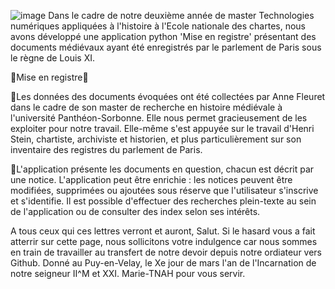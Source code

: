 ![image](https://user-images.githubusercontent.com/74780742/110708428-f492ca80-81fa-11eb-90f3-bf6cb10e53d0.png)
Dans le cadre de notre deuxième année de master Technologies numériques appliquées à l'histoire à l'Ecole nationale des chartes, nous avons développé une application python 'Mise en registre' présentant des documents médiévaux ayant été enregistrés par le parlement de Paris sous le règne de Louis XI.

👑Mise en registre👑 

📙Les données des documents évoquées ont été collectées par Anne Fleuret dans le cadre de son master de recherche en histoire médiévale à l'université Panthéon-Sorbonne. Elle nous permet gracieusement de les exploiter pour notre travail. Elle-même s'est appuyée sur le travail d'Henri Stein, chartiste, archiviste et historien, et plus particulièrement sur son inventaire des registres du parlement de Paris. 

📜L'application présente les documents en question, chacun est décrit par une notice. L'application peut être enrichie : les notices peuvent être modifiées, supprimées ou ajoutées sous réserve que l'utilisateur s'inscrive et s'identifie. Il est possible d'effectuer des recherches plein-texte au sein de l'application ou de consulter des index selon ses intérêts. 

A tous ceux qui ces lettres verront et auront, Salut. Si le hasard vous a fait atterrir sur cette page, nous sollicitons votre indulgence car nous sommes en train de travailler au transfert de notre devoir depuis notre ordiateur vers Github. Donné au Puy-en-Velay, le Xe jour de mars l'an de l'Incarnation de notre seigneur II^M et XXI. Marie-TNAH pour vous servir.
